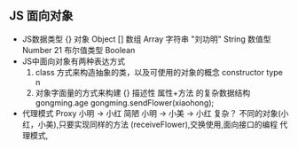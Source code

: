 ## JS 面向对象
  - JS数据类型
    {} 对象 Object
    [] 数组 Array
    字符串 "刘功明" String
    数值型 Number 21
    布尔值类型 Boolean
  - JS中面向对象有两种表达方式
    1. class 方式来构造抽象的类，以及可使用的对象的概念
    constructor type n
    2. 对象字面量的方式来构建 {} 描述性
    属性+方法 的复杂数据结构
    gongming.age gongming.sendFlower(xiaohong);
  - 代理模式 Proxy
    小明 -> 小红 简陋
    小明 -> 小美 -> 小红 复杂？
    不同的对象(小红，小美),只要实现同样的方法
    (receiveFlower),交换使用,面向接口的编程 
    代理模式,
    